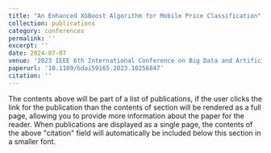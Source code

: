 ```yaml
---
title: "An Enhanced XGBoost Algorithm for Mobile Price Classification"
collection: publications
category: conferences
permalink: ''
excerpt: ''
date: 2024-07-07
venue: '2023 IEEE 6th International Conference on Big Data and Artificial Intelligence (BDAI)'
paperurl: '10.1109/bdai59165.2023.10256847'
citation: ''
---
```


The contents above will be part of a list of publications, if the user clicks the link for the publication than the contents of section will be rendered as a full page, allowing you to provide more information about the paper for the reader. When publications are displayed as a single page, the contents of the above "citation" field will automatically be included below this section in a smaller font.
